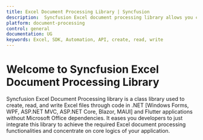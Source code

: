 ```yaml
---
title: Excel Document Processing Library | Syncfusion
description:  Syncfusion Excel document processing library allows you create, read and write Excel files through code in .NET and Flutter applications without Microsoft Office dependencies.
platform: document-processing
control: general
documentation: UG
keywords: Excel, SDK, Automation, API, create, read, write
---
```


# Welcome to Syncfusion Excel Document Processing Library

Syncfusion Excel Document Processing library is a class library used to create, read, and write Excel files through code in .NET [Windows Forms, WPF, ASP.NET MVC, ASP.NET Core, Blazor, MAUI] and Flutter applications without Microsoft Office dependencies. It eases you developers to just integrate this library to achieve the required Excel document processing functionalities and concentrate on core logics of your application.

